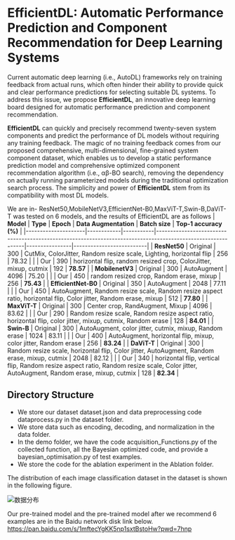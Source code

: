 # EfficientDL: Automatic Performance Prediction and Component Recommendation for Deep Learning Systems

Current automatic deep learning (i.e., AutoDL) frameworks rely on training feedback from actual runs, which often hinder their ability to provide quick and clear performance predictions for selecting suitable DL systems. To address this issue, we propose **EfficientDL**, an innovative deep learning board designed for automatic performance prediction and component recommendation.

**EfficientDL** can quickly and precisely recommend twenty-seven system components and predict the performance of DL models without requiring any training feedback. The magic of no training feedback comes from our proposed comprehensive, multi-dimensional, fine-grained system component dataset, which enables us to develop a static performance prediction model and comprehensive optimized component recommendation algorithm (i.e., αβ-BO search), removing the dependency on actually running parameterized models during the traditional optimization search process. The simplicity and power of **EfficientDL** stem from its compatibility with most DL models.

We are in- ResNet50,MobileNetV3,EfficientNet-B0,MaxViT-T,Swin-B,DaViT-T was tested on 6 models, and the results of EfficientDL are as follows
| **Model**           | **Type**   | **Epoch** | **Data Augmentation**                                                                                      | **Batch size** | **Top-1 accuracy (%)**    |
|---------------------|------------|-----------|-------------------------------------------------------------------------------------------------------------|----------------|--------------------------|
| **ResNet50**         | Original   | 300       | CutMix, ColorJitter, Random resize scale, Lighting, horizontal flip                                          | 256            | 78.32                     |
|                     | Our        | 390       | horizontal flip, random resized crop, ColorJitter, mixup, cutmix                                             | 192            | **78.57**          |
| **MobilenetV3**      | Original   | 300       | AutoAugment                                                                                                 | 4096           | 75.20                     |
|                     | Our        | 450       | random resized crop, Random erase, mixup                                                                     | 256            | **75.43**         |
| **EfficientNet-B0**  | Original   | 350       | AutoAugment                                                                                                 | 2048           | 77.11                     |
|                     | Our        | 450       | AutoAugment, Random resize scale, Random resize aspect ratio, horizontal flip, Color jitter, Random erase, mixup | 512            | **77.80**          |
| **MaxViT-T**         | Original   | 300       | Center crop, RandAugment, Mixup                                                                             | 4096           | 83.62                     |
|                     | Our        | 290       | Random resize scale, Random resize aspect ratio, horizontal flip, color jitter, mixup, cutmix, Random erase  | 128            | **84.01**         |
| **Swin-B**           | Original   | 300       | AutoAugment, color jitter, cutmix, mixup, Random erase                                                      | 1024           | 83.11                     |
|                     | Our        | 400       | AutoAugment, horizontal flip, mixup, color jitter, Random erase                                              | 256            | **83.24**         |
| **DaViT-T**          | Original   | 300       | Random resize scale, horizontal flip, Color jitter, AutoAugment, Random erase, mixup, cutmix                 | 2048           | 82.12                     |
|                     | Our        | 340       | horizontal flip, vertical flip, Random resize aspect ratio, Random resize scale, Color jitter, AutoAugment, Random erase, mixup, cutmix | 128            | **82.34**           |


## Directory Structure
<ul>
<li>We store our dataset dataset.json and data preprocessing code dataprocess.py in the dataset folder.</li>
<li>We store data such as encoding, decoding, and normalization in the data folder.</li> 
<li>In the demo folder, we have the code acquisition_Functions.py of the collected function, all the Bayesian optimized code, and provide a bayesian_optimisation.py of test examples.</li>
<li>We store the code for the ablation experiment in the Ablation folder.</li>
</ul>
The distribution of each image classification dataset in the dataset is shown in the following figure.

![数据分布](https://github.com/OpenSELab/EfficientDL/blob/main/dataset/dataset.png)

Our pre-trained model and the pre-trained model after we recommend 6 examples are in the Baidu network disk link below.
https://pan.baidu.com/s/1mftecYgKK5np1sxtBstoHw?pwd=7hnp 

